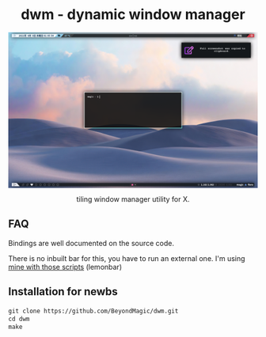 <h1 align="center">dwm - dynamic window manager</h1>

<img align="center" src="preview.png">

<p align="center">tiling window manager utility for X.</p>

## FAQ

Bindings are well documented on the source code.

There is no inbuilt bar for this, you have to run an external one. I'm using [mine with those scripts](github.com/beyondMagic/scripts) (lemonbar)

## Installation for newbs

```
git clone https://github.com/BeyondMagic/dwm.git
cd dwm
make
```
